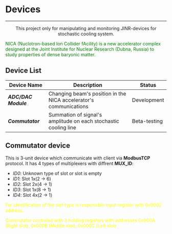 ﻿# Devices
-----------------------------------------------------------------------
<center>This project only for manipulating and monitoring JINR-devices for stochastic cooling system.</center>

<span style="color:green">NICA (Nuclotron-based Ion Collider fAсility) is a new accelerator complex designed at the Joint Institute for Nuclear Research (Dubna, Russia) to study properties of dense baryonic matter.</span>

## Device List

|Device Name|Description|Status|
|-----------|-----------|------|
|**_ADC/DAC Module_**|Changing beam's position in the NICA accelerator's communications |Development   |
|**_Commutator_**    |Summation of signal's amplitude on each stochastic cooling line|Beta-testing  |

## Commutator device
This is 3-unit device which communicate with client via **ModbusTCP** protocol.
It has 4 types of multiplexers with diffrent **MUX_ID**:
- _ID0_: Unknown type of slot or slot is empty
- _ID1_: Slot 1x(2 &rarr; 6)
- _ID2_: Slot 2x(4 &rarr; 1)
- _ID3_: Slot 1x(8 &rarr; 1)
- _ID4_: Slot 4x(2 &rarr; 1)

<span style="color:yellow">For identification of the slot type is responsible input register with 0x0002 address. </span>

<span style="color:yellow">Commutator controled with 3 holding registers with addresses 0x000A (Right slot), 0x000B (Middle slot), 0x000C (Left slot) </span>
